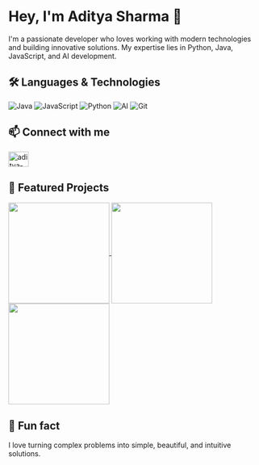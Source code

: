 # Hey, I'm Aditya Sharma 👋

I'm a passionate developer who loves working with modern technologies and building innovative solutions. My expertise lies in Python, Java, JavaScript, and AI development.

## 🛠️ Languages & Technologies

![Java](https://img.shields.io/badge/java-%23ED8B00.svg?style=for-the-badge&logo=openjdk&logoColor=white)
![JavaScript](https://img.shields.io/badge/javascript-%23323330.svg?style=for-the-badge&logo=javascript&logoColor=%23F7DF1E)
![Python](https://img.shields.io/badge/python-3670A0?style=for-the-badge&logo=python&logoColor=ffdd54)
![AI](https://img.shields.io/badge/AI-%23FF6F00.svg?style=for-the-badge&logo=tensorflow&logoColor=white)
![Git](https://img.shields.io/badge/git-%23F05033.svg?style=for-the-badge&logo=git&logoColor=white)

## 📫 Connect with me

<p align="left">
<a href="https://www.linkedin.com/in/aditya-sharma216" target="blank"><img align="center" src="https://raw.githubusercontent.com/rahuldkjain/github-profile-readme-generator/master/src/images/icons/Social/linked-in-alt.svg" alt="aditya-sharma216" height="30" width="40" /></a>
</p>

## 🚀 Featured Projects

<a href="https://github.com/AdityaSharma2168/betterdorm">
  <img height=200 align="center" src="https://github-readme-stats.vercel.app/api/pin/?username=AdityaSharma2168&repo=betterdorm&theme=github_dark" />
</a>
<a href="https://github.com/AdityaSharma2168/RepoAI">
  <img height=200 align="center" src="https://github-readme-stats.vercel.app/api/pin/?username=AdityaSharma2168&repo=RepoAI&theme=github_dark" />
</a>

<a href="https://github.com/anuraghazra/github-readme-stats">
  <img height=200 align="center" src="https://github-readme-stats.vercel.app/api/top-langs/?username=AdityaSharma2168&size_weight=0.4&count_weight=0.6&hide=Makefile,Tex&layout=compact&theme=github_dark" />
</a>

## 🌟 Fun fact
I love turning complex problems into simple, beautiful, and intuitive solutions. 
